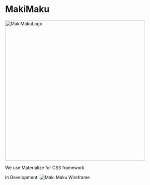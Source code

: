 # MakiMaku

<img width="450" alt="MakiMakuLogo" src="https://user-images.githubusercontent.com/94029792/150902337-56b6faa6-e743-4a65-9c94-b52af7c3d486.png">



We use Materialize for CSS framework

In Development:
![Maki Maku Wireframe](https://user-images.githubusercontent.com/94029792/150902085-b3d34f6a-7ae4-485a-9000-fedeb0d5a8a1.png)
